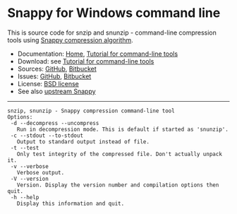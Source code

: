 # Snappy for Windows command line #

This is source code for snzip and snunzip - command-line compression tools using [Snappy compression algorithm](https://google.github.io/snappy/).

* Documentation: [Home](https://snappy.machinezoo.com/), [Tutorial for command-line tools](https://snappy.machinezoo.com/#shell)
* Download: see [Tutorial for command-line tools](https://snappy.machinezoo.com/#shell)
* Sources: [GitHub](https://github.com/robertvazan/snappy-command-line), [Bitbucket](https://bitbucket.org/robertvazan/snappy-command-line)
* Issues: [GitHub](https://github.com/robertvazan/snappy-command-line/issues), [Bitbucket](https://bitbucket.org/robertvazan/snappy-command-line/issues)
* License: [BSD license](https://opensource.org/licenses/BSD-3-Clause)
* See also [upstream Snappy](https://google.github.io/snappy/)

***

```
snzip, snunzip - Snappy compression command-line tool
Options:
 -d --decompress --uncompress
   Run in decompression mode. This is default if started as 'snunzip'.
 -c --stdout --to-stdout
   Output to standard output instead of file.
 -t --test
   Only test integrity of the compressed file. Don't actually unpack it.
 -v --verbose
   Verbose output.
 -V --version
   Version. Display the version number and compilation options then quit.
 -h --help
   Display this information and quit.
```

